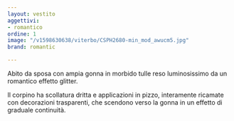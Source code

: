 ```yaml
---
layout: vestito
aggettivi:
- romantico
ordine: 1
image: "/v1598630638/viterbo/CSPH2680-min_mod_awucm5.jpg"
brand: romantic

---
```

Abito da sposa con ampia gonna in morbido tulle reso luminosissimo da un romantico effetto glitter.

Il corpino ha scollatura dritta e applicazioni in pizzo, interamente ricamate con decorazioni trasparenti, che scendono verso la gonna in un effetto di graduale continuità.